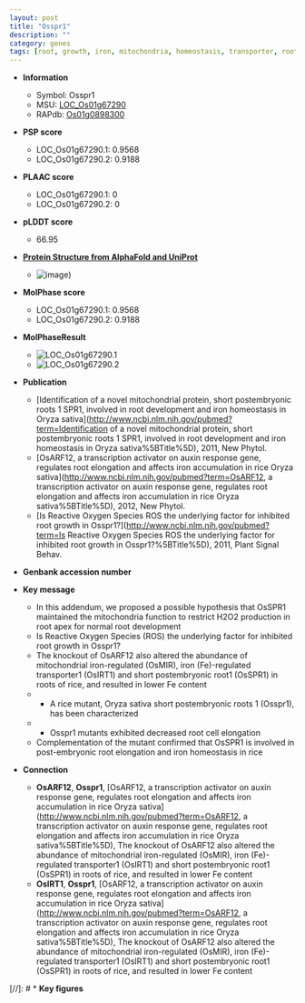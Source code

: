 ```yaml
---
layout: post
title: "Osspr1"
description: ""
category: genes
tags: [root, growth, iron, mitochondria, homeostasis, transporter, root development, cell elongation]
---
```


* **Information**  
    + Symbol: Osspr1  
    + MSU: [LOC_Os01g67290](http://rice.plantbiology.msu.edu/cgi-bin/ORF_infopage.cgi?orf=LOC_Os01g67290)  
    + RAPdb: [Os01g0898300](http://rapdb.dna.affrc.go.jp/viewer/gbrowse_details/irgsp1?name=Os01g0898300)  

* **PSP score**  
    + LOC_Os01g67290.1: 0.9568 
    + LOC_Os01g67290.2: 0.9188 

* **PLAAC score**  
    + LOC_Os01g67290.1: 0 
    + LOC_Os01g67290.2: 0 

* **pLDDT score**
    + 66.95

* **[Protein Structure from AlphaFold and UniProt](https://www.uniprot.org/uniprotkb/Q0JGX2/entry#structure)**
    + ![image](https://ricepsp.github.io/images/Q0/AF-Q0JGX2-F1.png))

* **MolPhase score**
    + LOC_Os01g67290.1: 0.9568
    + LOC_Os01g67290.2: 0.9188

* **MolPhaseResult**
    + ![LOC_Os01g67290.1](https://ricepsp.github.io/pictures/LOC_Os01g/LOC_Os01g67290.1.png)
    + ![LOC_Os01g67290.2](https://ricepsp.github.io/pictures/LOC_Os01g/LOC_Os01g67290.2.png)

* **Publication**  
    + [Identification of a novel mitochondrial protein, short postembryonic roots 1 SPR1, involved in root development and iron homeostasis in Oryza sativa](http://www.ncbi.nlm.nih.gov/pubmed?term=Identification of a novel mitochondrial protein, short postembryonic roots 1 SPR1, involved in root development and iron homeostasis in Oryza sativa%5BTitle%5D), 2011, New Phytol.
    + [OsARF12, a transcription activator on auxin response gene, regulates root elongation and affects iron accumulation in rice Oryza sativa](http://www.ncbi.nlm.nih.gov/pubmed?term=OsARF12, a transcription activator on auxin response gene, regulates root elongation and affects iron accumulation in rice Oryza sativa%5BTitle%5D), 2012, New Phytol.
    + [Is Reactive Oxygen Species ROS the underlying factor for inhibited root growth in Osspr1?](http://www.ncbi.nlm.nih.gov/pubmed?term=Is Reactive Oxygen Species ROS the underlying factor for inhibited root growth in Osspr1?%5BTitle%5D), 2011, Plant Signal Behav.

* **Genbank accession number**  

* **Key message**  
    + In this addendum, we proposed a possible hypothesis that OsSPR1 maintained the mitochondria function to restrict H2O2 production in root apex for normal root development
    + Is Reactive Oxygen Species (ROS) the underlying factor for inhibited root growth in Osspr1?
    + The knockout of OsARF12 also altered the abundance of mitochondrial iron-regulated (OsMIR), iron (Fe)-regulated transporter1 (OsIRT1) and short postembryonic root1 (OsSPR1) in roots of rice, and resulted in lower Fe content
    + * A rice mutant, Oryza sativa short postembryonic roots 1 (Osspr1), has been characterized
    + * Osspr1 mutants exhibited decreased root cell elongation
    + Complementation of the mutant confirmed that OsSPR1 is involved in post-embryonic root elongation and iron homeostasis in rice

* **Connection**  
    + __OsARF12__, __Osspr1__, [OsARF12, a transcription activator on auxin response gene, regulates root elongation and affects iron accumulation in rice Oryza sativa](http://www.ncbi.nlm.nih.gov/pubmed?term=OsARF12, a transcription activator on auxin response gene, regulates root elongation and affects iron accumulation in rice Oryza sativa%5BTitle%5D), The knockout of OsARF12 also altered the abundance of mitochondrial iron-regulated (OsMIR), iron (Fe)-regulated transporter1 (OsIRT1) and short postembryonic root1 (OsSPR1) in roots of rice, and resulted in lower Fe content
    + __OsIRT1__, __Osspr1__, [OsARF12, a transcription activator on auxin response gene, regulates root elongation and affects iron accumulation in rice Oryza sativa](http://www.ncbi.nlm.nih.gov/pubmed?term=OsARF12, a transcription activator on auxin response gene, regulates root elongation and affects iron accumulation in rice Oryza sativa%5BTitle%5D), The knockout of OsARF12 also altered the abundance of mitochondrial iron-regulated (OsMIR), iron (Fe)-regulated transporter1 (OsIRT1) and short postembryonic root1 (OsSPR1) in roots of rice, and resulted in lower Fe content

[//]: # * **Key figures**  


